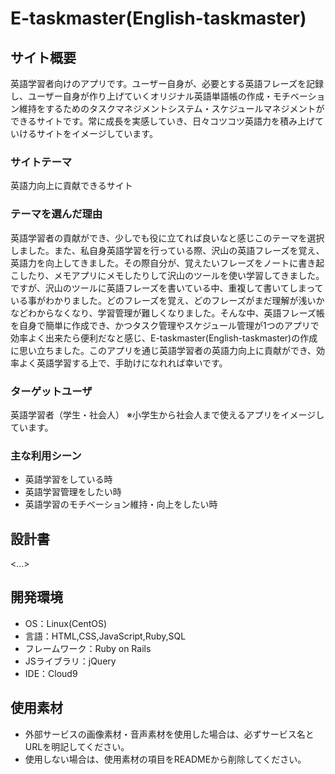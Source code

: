 # E-taskmaster(English-taskmaster)

## サイト概要
英語学習者向けのアプリです。ユーザー自身が、必要とする英語フレーズを記録し、ユーザー自身が作り上げていくオリジナル英語単語帳の作成・モチベーション維持をするためのタスクマネジメントシステム・スケジュールマネジメントができるサイトです。常に成長を実感していき、日々コツコツ英語力を積み上げていけるサイトをイメージしています。
### サイトテーマ

英語力向上に貢献できるサイト

### テーマを選んだ理由

英語学習者の貢献ができ、少しでも役に立てれば良いなと感じこのテーマを選択しました。また、私自身英語学習を行っている際、沢山の英語フレーズを覚え、英語力を向上してきました。その際自分が、覚えたいフレーズをノートに書き起こしたり、メモアプリにメモしたりして沢山のツールを使い学習してきました。ですが、沢山のツールに英語フレーズを書いている中、重複して書いてしまっている事がわかりました。どのフレーズを覚え、どのフレーズがまだ理解が浅いかなどわからなくなり、学習管理が難しくなりました。そんな中、英語フレーズ帳を自身で簡単に作成でき、かつタスク管理やスケジュール管理が1つのアプリで効率よく出来たら便利だなと感じ、E-taskmaster(English-taskmaster)の作成に思い立ちました。このアプリを通じ英語学習者の英語力向上に貢献ができ、効率よく英語学習する上で、手助けになれれば幸いです。


### ターゲットユーザ
英語学習者（学生・社会人） ※小学生から社会人まで使えるアプリをイメージしています。

### 主な利用シーン
* 英語学習をしている時
* 英語学習管理をしたい時
* 英語学習のモチベーション維持・向上をしたい時
## 設計書
<...>

## 開発環境
- OS：Linux(CentOS)
- 言語：HTML,CSS,JavaScript,Ruby,SQL
- フレームワーク：Ruby on Rails
- JSライブラリ：jQuery
- IDE：Cloud9

## 使用素材
- 外部サービスの画像素材・音声素材を使用した場合は、必ずサービス名とURLを明記してください。
- 使用しない場合は、使用素材の項目をREADMEから削除してください。
